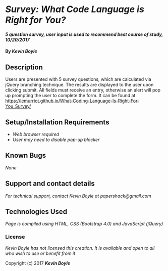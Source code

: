 # _Survey: What Code Language is Right for You?_

#### _5 question survey, user input is used to recommend best course of study, 10/20/2017_

#### By _**Kevin Boyle**_

## Description

Users are presented with 5 survey questions, which are calculated via jQuery branching technique. The results are displayed to the user upon clicking submit. All fields must receive an entry, otherwise an alert will pop up prompting the user to complete the form. It can be found at  https://lemurriot.github.io/What-Coding-Language-Is-Right-For-You_Survey/

## Setup/Installation Requirements

* _Web browser required_
* _User may need to disable pop-up blocker_

## Known Bugs

_None_

## Support and contact details

_For technical support, contact Kevin Boyle at papershack@gmail.com_

## Technologies Used

_Page is compiled using HTML, CSS (Bootstrap 4.0) and JavaScript (jQuery)_

### License

*Kevin Boyle has not licensed this creation. It is available and open to all who wish to use or benefit from it*

Copyright (c) 2017 **_Kevin Boyle_**
